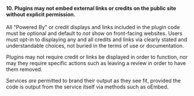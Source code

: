<h4>10. Plugins may not embed external links or credits on the public site without explicit permission.</h4>

All "Powered By" or credit displays and links included in the plugin code must be optional and default to <em>not</em> show on front-facing websites. Users must opt-in to displaying any and all credits and links via clearly stated and understandable choices, not buried in the terms of use or documentation.

Plugins may not require credit or links be displayed in order to function, nor may they require specific actions such as leaving a review in order to have them removed.

Services <em>are</em> permitted to brand their output as they see fit, provided the code is output from the service itself via methods such as oEmbed.

